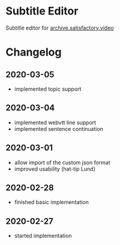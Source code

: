 # Subtitle Editor

Subtitle editor for [archive.satisfactory.video](https://archive.satisfactory.video/)

# Changelog

## 2020-03-05
* implemented topic support

## 2020-03-04
* implemented webvtt line support
* implemented sentence continuation

## 2020-03-01
* allow import of the custom json format
* improved usability (hat-tip Lund)

## 2020-02-28
* finished basic implementation

## 2020-02-27
* started implementation

